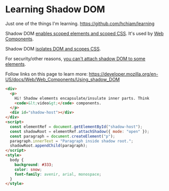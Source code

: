 # Learning Shadow DOM

Just one of the things I'm learning. <https://github.com/hchiam/learning>

Shadow DOM [enables scoped elements and scoped CSS](https://medium.com/duomly-blockchain-online-courses/shadow-dom-vs-virtual-dom-what-is-the-difference-f2611da536ab). It's used by [Web Components](https://github.com/hchiam/learning-web-components).

Shadow DOM [isolates DOM and scopes CSS](https://web.dev/shadowdom-v1/).

For security/other reasons, [you can't attach shadow DOM to some elements](<https://developer.mozilla.org/en-US/docs/Web/API/Element/attachShadow#:~:text=there%20are%20some%20that%20can't%20have%20a%20shadow%20dom%20for%20security%20reasons%20(for%20example%20%3Ca%3E).>).

Follow links on this page to learn more: <https://developer.mozilla.org/en-US/docs/Web/Web_Components/Using_shadow_DOM>

```html
<div>
  <p>
    Hi! Shadow elements encapsulate/insulate inner parts. Think
    <code>&lt;video&gt;</code> components.
  </p>
  <div id="shadow-host"></div>
</div>
<script>
  const elementRef = document.getElementById("shadow-host");
  const shadowRoot = elementRef.attachShadow({ mode: "open" });
  const paragraph = document.createElement("p");
  paragraph.innerText = "Paragraph inside shadow root.";
  shadowRoot.appendChild(paragraph);
</script>
<style>
  body {
    background: #333;
    color: snow;
    font-family: avenir, arial, monospace;
  }
</style>
```
